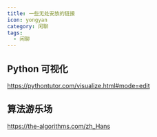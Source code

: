 ```yaml
---
title: 一些无处安放的链接
icon: yongyan
category: 闲聊
tags:
  - 闲聊
---
```


## Python 可视化

https://pythontutor.com/visualize.html#mode=edit

## 算法游乐场

https://the-algorithms.com/zh_Hans


